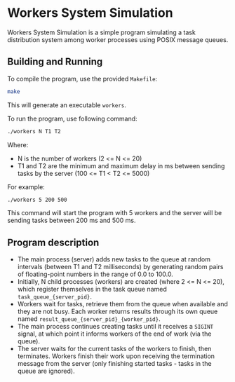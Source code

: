 # Workers System Simulation
Workers System Simulation is a simple program simulating a task distribution system among worker processes using POSIX message queues.

## Building and Running
To compile the program, use the provided `Makefile`:
```bash
make
```
This will generate an executable `workers`.

To run the program, use following command:
```bash
./workers N T1 T2
```
Where:
- N is the number of workers (2 <= N <= 20)
- T1 and T2 are the minimum and maximum delay in ms between sending tasks by the server (100 <= T1 < T2 <= 5000)

For example:
```bash
./workers 5 200 500
```
This command will start the program with 5 workers and the server will be sending tasks between 200 ms and 500 ms.

## Program description
- The main process (server) adds new tasks to the queue at random intervals (between T1 and T2 milliseconds) by generating random pairs of floating-point numbers in the range of 0.0 to 100.0.
- Initially, N child processes (workers) are created (where 2 <= N <= 20), which register themselves in the task queue named `task_queue_{server_pid}`.
- Workers wait for tasks, retrieve them from the queue when available and they are not busy. Each worker returns results through its own queue named `result_queue_{server_pid}_{worker_pid}`.
- The main process continues creating tasks until it receives a `SIGINT` signal, at which point it informs workers of the end of work (via the queue).
- The server waits for the current tasks of the workers to finish, then terminates. Workers finish their work upon receiving the termination message from the server (only finishing started tasks - tasks in the queue are ignored).
